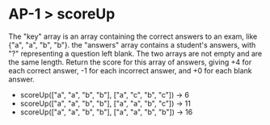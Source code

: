 # AP-1 > scoreUp

The "key" array is an array containing the correct answers to an exam, like {"a", "a", "b", "b"}. the "answers" array contains a student's answers, with "?" representing a question left blank. The two arrays are not empty and are the same length. Return the score for this array of answers, giving +4 for each correct answer, -1 for each incorrect answer, and +0 for each blank answer.

- scoreUp(["a", "a", "b", "b"], ["a", "c", "b", "c"]) → 6
- scoreUp(["a", "a", "b", "b"], ["a", "a", "b", "c"]) → 11
- scoreUp(["a", "a", "b", "b"], ["a", "a", "b", "b"]) → 16
